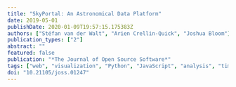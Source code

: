 ```yaml
---
title: "SkyPortal: An Astronomical Data Platform"
date: 2019-05-01
publishDate: 2020-01-09T19:57:15.175383Z
authors: ["Stéfan van der Walt", "Arien Crellin-Quick", "Joshua Bloom"]
publication_types: ["2"]
abstract: ""
featured: false
publication: "*The Journal of Open Source Software*"
tags: ["web", "visualization", "Python", "JavaScript", "analysis", "time-series", "astronomy", "data"]
doi: "10.21105/joss.01247"
---
```


